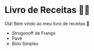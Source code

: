 # Livro de Receitas 👨‍🍳

Olá! Bem vindo ao meu livro de receitas 👋

* Strogonoff de Frango
* Pavê
* Bolo Simples
